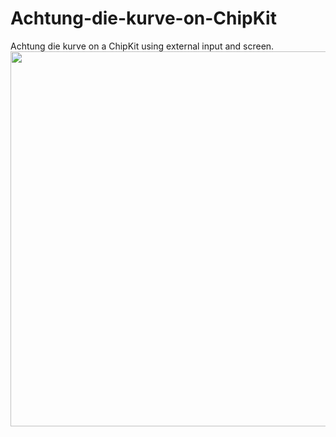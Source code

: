 # Achtung-die-kurve-on-ChipKit
Achtung die kurve on a ChipKit using external input and screen.
<img src="https://user-images.githubusercontent.com/26313427/67293607-f0bab700-f4e4-11e9-826d-8c19ddf1ce49.JPG" width="600"/>
